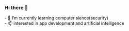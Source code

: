 ### Hi there 👋

<!--
**hanjiung/hanjiung** is a ✨ _special_ ✨ repository because its `README.md` (this file) appears on your GitHub profile.

Here are some ideas to get you started:
--!>


- 🌱 I’m currently learning computer sience(security)<br>

- 📫 interested in app development and artificial intelligence
<!--
- 👯 I’m looking to collaborate on ...

- 🔭 I’m currently working on ...
- 🤔 I’m looking for help with ...
- 💬 Ask me about ...
- 📫 How to reach me: ...
- 😄 Pronouns: ...
- ⚡ Fun fact: ...

--!>

